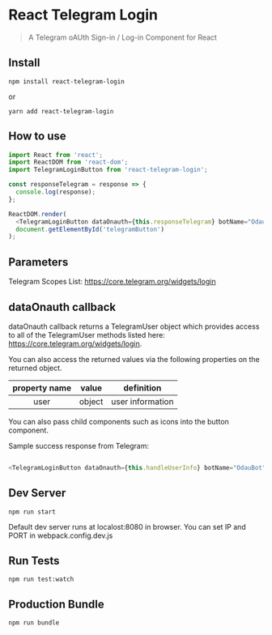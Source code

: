 # React Telegram Login

> A Telegram oAUth Sign-in / Log-in Component for React

## Install

```
npm install react-telegram-login
```

or

```
yarn add react-telegram-login
```

## How to use

```js
import React from 'react';
import ReactDOM from 'react-dom';
import TelegramLoginButton from 'react-telegram-login';

const responseTelegram = response => {
  console.log(response);
};

ReactDOM.render(
  <TelegramLoginButton dataOnauth={this.responseTelegram} botName="OdauBot" />,
  document.getElementById('telegramButton')
);
```

## Parameters

Telegram Scopes List: https://core.telegram.org/widgets/login

## dataOnauth callback

dataOnauth callback returns a TelegramUser object which provides access
to all of the TelegramUser methods listed here: https://core.telegram.org/widgets/login.

You can also access the returned values via the following properties on the returned object.

| property name | value  |    definition    |
| :-----------: | :----: | :--------------: |
|     user      | object | user information |

You can also pass child components such as icons into the button component.

Sample success response from Telegram:

```json

```

```js
<TelegramLoginButton dataOnauth={this.handleUserInfo} botName="OdauBot" />
```

## Dev Server

```
npm run start
```

Default dev server runs at localost:8080 in browser.
You can set IP and PORT in webpack.config.dev.js

## Run Tests

```
npm run test:watch
```

## Production Bundle

```
npm run bundle
```
